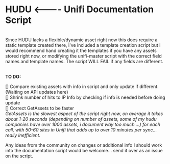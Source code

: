 <h1>HUDU <---- Unifi Documentation Script</h1><br>
Since HUDU lacks a flexible/dynamic asset right now this does require a static template created there, i've included a template creation script but i would recommend hand creating it the templates if you have any assets stored right now, or modifying the unifi-master script with the correct field names and template names.  The script WILL FAIL if any fields are different.<br><br>

<b>TO DO:<br></b>

[] Compare existing assets with info in script and only update if different.(Waiting on API updates here)<br>
[] Shrink number of hits to IP Info by checking if info is needed before doing update<br>
[] Correct GetAssets to be faster<br>
<i>GetAssets is the slowest aspect of the script right now, on average it takes about 1-20 seconds (depending on number of assets, some of my hudu companies have over 1000 assets, i document way too much....) for each call, with 50-60 sites in Unifi that adds up to over 10 minutes per sync... really inefficient.</i><br>

Any ideas from the community on changes or additional info I should work into the documentation script would be welcome... send it over as an issue on the script.

